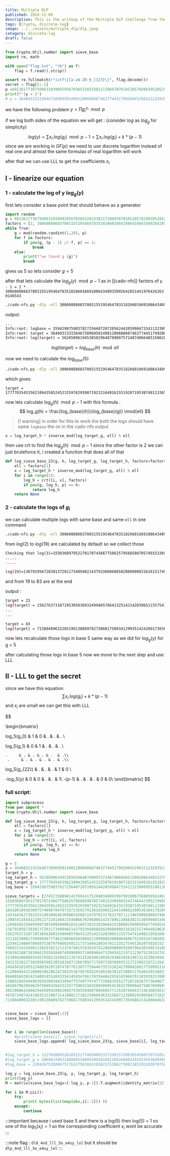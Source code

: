 ```yaml
---
title: Multiple DLP
published: 2024-12-09
description: This is the writeup of the Multiple DLP challenge from the round 49 of imaginary CTF
tags: [Crypto, discrete-log]
image: ../../assets/multiple_dlp/dlp.jpeg
category: discrete-log
draft: false
---
```


```python
from Crypto.Util.number import sieve_base 
import re, math 

with open("flag.txt", "rb") as f:
	flag = f.read().strip() 

assert re.fullmatch(r"ictf\{[a-zA-Z0-9_]{23}\}", flag.decode()) 
secret = flag[5:-1] 
p =60136177367560631039092956703653203338217286978701852857028839528525260293087 y = math.prod(pow(g, x, p) for g, x in zip(sieve_base, secret)) % p 
print(f"{y = }") 
# y = 36460313315646730969501498120968068746377445179920045296321232935228480996523
```

we have the following problem  $y = \prod{ g_i^{x_i} } \mod{p}$

if we log both sides of the equation we will get :
(consider $log$ as $log_g$  for simplicity)

$$ log(y) = \sum{x_i . log(g_i) } \mod{p - 1} = \sum{x_i . log(g_i) } + k*(p-1) $$
since we are working in $GF(p)$ we need to use discrete logarithm instead of real one and almost the same formulas of real logarithm will work

after that we can use LLL to get the coefficients $x_i$

## I - linearize our equation

### 1 - calculate the log of y $log_g(y)$

first lets consider a base point that should behave as a generator 

```python
import random
p = 60136177367560631039092956703653203338217286978701852857028839528525260293087
factors = [2, 30068088683780315519546478351826601669108643489350926428514419764262630146543]
while True:
    g = mod(random.randint(1,20), p)
    for f in factors:
        if pow(g, (p - 1) // f, p) == 1:
            break
    else:
        print(f"we found g {g}")
        break
```
gives us 5 so lets consider $g = 5$

after that lets calculate the $log_g(y) \mod p - 1$  as in [[cado-nfs]]
factors of `p - 1 = 2 * 30068088683780315519546478351826601669108643489350926428514419764262630146543`


```bash
./cado-nfs.py -dlp -ell 30068088683780315519546478351826601669108643489350926428514419764262630146543 target=36460313315646730969501498120968068746377445179920045296321232935228480996523 60136177367560631039092956703653203338217286978701852857028839528525260293087 -t 9 --server-threads 10
```

output:
```bash
...
Info:root: logbase = 35942987590378272564072072056244205998473341132309895519613632537341176197631
Info:root: target = 36460313315646730969501498120968068746377445179920045296321232935228480996523
Info:root: log(target) = 5620509619453850296487890975724874866485150028863492327021993251713778571914 mod ell
```

$$log(target)=log_{base}(h) \mod ell$$



now we need to calculate the $log_{base}(5)$
```bash
./cado-nfs.py -dlp -ell 30068088683780315519546478351826601669108643489350926428514419764262630146543 target=5 60136177367560631039092956703653203338217286978701852857028839528525260293087 -t 9 --server-threads 10
```
which gives:
```
target = 17777035453562109435852452325976291907192321649161551928719538748113365693149
```

now lets calculate $log_g(h) \mod{p - 1}$ with this formula : $$ log_g(h) = \frac{log_{base}(h)}{log_{base}(g)} \mod{ell} $$
>[! warning] 
>in order for this to work the both the logs should have same `logbase` the on in the cado-nfs output


```python
x = log_target_h * inverse_mod(log_target_g, ell) % ell
```
then use crt to find the $log_g(h) \mod{p - 1}$ since the other factor is 2 we can just bruteforce it, i created a function that does all of that
```python
def log_sieve_base_23(g, h, log_target_g, log_target_h, factors=factors):
    ell = factors[1]
    x = log_target_h * inverse_mod(log_target_g, ell) % ell
    for i in range(2):
        log_h = crt([i, x], factors)
        if pow(g, log_h, p) == h:
            return log_h
    return None
```


### 2 - calculate the logs of $g_i$ 
we can calculate multiple logs with same base and same `ell` in one command 
```bash
./cado-nfs.py -dlp -ell 30068088683780315519546478351826601669108643489350926428514419764262630146543 base=35942987590378272564072072056244205998473341132309895519613632537341176197631 target=19,23,29,31,37,41,43,47,53,59,61,67,71,73,79,83 60136177367560631039092956703653203338217286978701852857028839528525260293087 -t 9 --server-threads 10
```

from $log(2)$ to $log(19)$ are calculated by default so we collect those 
```bash
Checking that log(3)=15503689795227017074366775862579568598705749153369942543746442395219956718738 is correct in base 35942987590378272564072072056244205998473341132309895519613632537341176197631
.....
.....

log(19)=13679195672830137201173409402143793366868850208809083161615174944820630432985 is correct in base 35942987590378272564072072056244205998473341132309895519613632537341176197631
```
and from 19 to 83 are at the end

output :
```bash
target = 23
log(target) = 15627637318719530563693249946576641325142142039651155754741490219582604999138 mod ell
...
...

target = 83
log(target) = 7138048963228519913088978273868175093412993514242091730368621418660463240151 mod ell
```

now lets recalculate those logs in base 5 same way as we did for $log_g(y)$ for g = 5

after calculating those logs in base 5 now we move to the next step and use LLL


## II - LLL to get the secret

since we have this equation $$\sum{x_i . log(g_i) } + k*(p-1)$$ and $x_i$ are small we can get this with LLL


$$

\begin{bmatrix}

log_5(g_0) & 1  & 0 & . & . & . \\

log_5(g_1) & 0 & 1  & . & . & . \\

    .     & . & . & . & .  & .\\
	 .     & . & . & . & . & .\\

log_5(g_{22}) & . & . & . & 1 & 0 \\

 -log_5(y)    & 0 & 0 & . & . & 1\\
 -(p-1)      & . & . & . & 0 & 0\\
\end{bmatrix}
$$

### full script:
```python
import subprocess
from pwn import *
from Crypto.Util.number import sieve_base

def log_sieve_base_23(g, h, log_target_g, log_target_h, factors=factors):
    ell = factors[1]
    x = log_target_h * inverse_mod(log_target_g, ell) % ell
    for i in range(2):
        log_h = crt([i, x], factors)
        if pow(g, log_h, p) == h:
            return log_h
    return None

g = 5
y = 36460313315646730969501498120968068746377445179920045296321232935228480996523
target_h = y
log_target_h = 5620509619453850296487890975724874866485150028863492327021993251713778571914
log_target_g = 17777035453562109435852452325976291907192321649161551928719538748113365693149
log_base = 35942987590378272564072072056244205998473341132309895519613632537341176197631

sieve_targets = [27452338898143769141752040340892997901006756005056349377291324791991268552177,
15503689795227017074366775862579568598705749153369942543746442395219956718738,
17777035453562109435852452325976291907192321649161551928719538748113365693149,
10418018936369757409870478733721692791361659052244140802209536384178289601455, 
14316436273633151493096463698654560724797013276337071113465900508947480091950, 
13085411654322952272281404215440667029688614357896138683023130599465346737071, 
1204026525849309730349959008101516872815103966425160682569050547745652637137,
13679195672830137201173409402143793366868850208809083161615174944820630432985,
15627637318719530563693249946576641325142142039651155754741490219582604999138,  
3311025000274998956777463180468563889221098088300606468675256554740585936819,
13394224004786687538797946016922173716941803470113352754912620750283321624369,
7960372433498131029382121337479815593928741206898095919879643074057410813184,
9183921887383866155593848749990895710999664732945412197112367523919174200055,
22309430606034457658215596521357432526340189262038639262467313236034947245606,
24223220227102056598520528368723667092717697338390935312722062107212641583539,
24569410195512400392972074787761387775944673533182427090426927759995116696644,
21208494415100863962862473833536795783629109356381472086117646439316037750650,
8848656939242540914552693354245934746139356404295814596870110192825700950189,
13865204594498365636034433994775749774747772066359517720728267573640677288609,
4658679620696297560932663323577580319435805809545363270990447586709980333342,
2022088643468294458942066204574305584607045605771351074564372463602561948007,
4978724874241803532280711418802173922586683633156871239802920058437162557197,
7138048963228519913088978273868175093412993514242091730368621418660463240151]


sieve_base = sieve_base[:23]
sieve_base_logs = []


for i in range(len(sieve_base)):
    #print(sieve_base[i], sieve_targets[i])
    sieve_base_logs.append( log_sieve_base_23(g, sieve_base[i], log_target_g, sieve_targets[i]) )


#log_target_h = 12278308952610312177405809232725815720939545907397558527812904898223176783283
#log_target_g = 28606250632480685588055893016012961660841019154430284963473127710431262926489
#log_base = 12042675330897517632756302419582375398273692185102103870750125275735020079052

log_y = log_sieve_base_23(g, y, log_target_g, log_target_h)
print(log_y)
M = matrix(sieve_base_logs+[-log_y, p-1]).T.augment(identity_matrix(25))

for i in M.LLL():
    try:
        print( bytes(list(map(abs,i[:-2])) ))
    except:
        continue
```

:::important
because i used base 5 and there is a log(5) then log(5) = 1 so one of the $log_5(x_i) = 1$ so the corresponding coefficient $x_i$ wont be accurate
:::


:::note
flag : `dl8_4nd_lll_5o_e4sy_lol` but it should be `dlp_4nd_lll_5o_e4sy_lol`
:::




